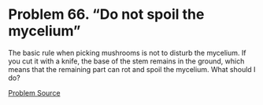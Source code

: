 # Problem 66. “Do not spoil the mycelium”

The basic rule when picking mushrooms is not to disturb the mycelium. If you cut it with a knife, the base of the stem remains in the ground, which means that the remaining part can rot and spoil the mycelium. What should I do?

[Problem Source](https://www.trizland.ru/tasks/1265/)